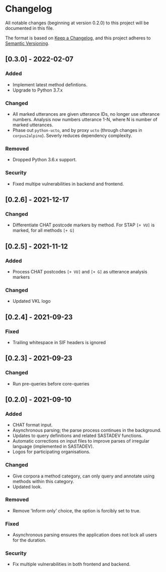 # Changelog
All notable changes (beginning at version 0.2.0) to this project will be documented in this file.

The format is based on [Keep a Changelog](https://keepachangelog.com/en/1.0.0/),
and this project adheres to [Semantic Versioning](https://semver.org/spec/v2.0.0.html).

## [0.3.0] - 2022-02-07
### Added
- Implement latest method defintions.
- Upgrade to Python 3.7.x
### Changed
- All marked utterances are given utterance IDs, no longer use utterance numbers. Analysis now numbers utterance 1-N, where N is number of marked utterances.
- Phase out `python-ucto`, and by proxy `ucto` (through changes in `corpus2alpino`). Severly reduces dependency complexity.
### Removed
- Dropped Python 3.6.x support.
### Security
- Fixed multipe vulnerabilities in backend and frontend.

## [0.2.6] - 2021-12-17
### Changed
- Differentiate CHAT postcode markers by method. For STAP `[+ VU]` is marked, for all methods `[+ G]`

## [0.2.5] - 2021-11-12
### Added
- Process CHAT postcodes `[+ VU]` and `[+ G]` as utterance analysis markers
### Changed
- Updated VKL logo

## [0.2.4] - 2021-09-23
### Fixed
- Trailing whitespace in SIF headers is ignored

## [0.2.3] - 2021-09-23
### Changed
- Run pre-queries before core-queries

## [0.2.0] - 2021-09-10
### Added
- CHAT format input.
- Asynchronous parsing; the parse process continues in the background.
- Updates to query definitions and related SASTADEV functions.
- Automatic corrections on input files to improve parses of irregular language (implemented in SASTADEV).
- Logos for participating organisations.
### Changed
- Give corpora a method category, can only query and annotate using methods within this category.
- Updated look.
### Removed
- Remove 'Inform only' choice, the option is forcibly set to true.
### Fixed
- Asynchronous parsing ensures the application does not lock all users for the duration.
### Security
- Fix multiple vulnerabilities in both frontend and backend.
